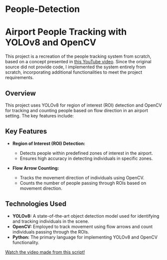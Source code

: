 # People-Detection
# Airport People Tracking with YOLOv8 and OpenCV

This project is a recreation of the people tracking system from scratch, based on a concept presented in [this YouTube video](https://www.youtube.com/watch?v=COYUiWxthMc). Since the original source did not provide code, I implemented the system entirely from scratch, incorporating additional functionalities to meet the project requirements.

## Overview

This project uses YOLOv8 for region of interest (ROI) detection and OpenCV for tracking and counting people based on flow direction in an airport setting. The key features include:

## Key Features

- **Region of Interest (ROI) Detection:**
  - Detects people within predefined zones of interest in the airport.
  - Ensures high accuracy in detecting individuals in specific zones.

- **Flow Arrow Counting:**
  - Tracks the movement direction of individuals using OpenCV.
  - Counts the number of people passing through ROIs based on movement direction.

## Technologies Used

- **YOLOv8:** A state-of-the-art object detection model used for identifying and tracking individuals in the scene.
- **OpenCV:** Employed to track movement using flow arrows and count individuals passing through the ROIs.
- **Python:** The primary language for implementing YOLOv8 and OpenCV functionality.

[Watch the video made from this script!](output.mp4)
